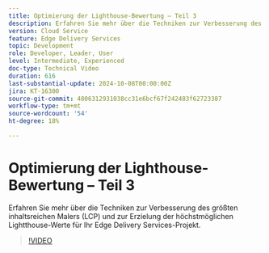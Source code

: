```yaml
---
title: Optimierung der Lighthouse-Bewertung – Teil 3
description: Erfahren Sie mehr über die Techniken zur Verbesserung des größten inhaltsreichen Malers (LCP) und zur Erzielung der höchstmöglichen Lightthouse-Werte für Ihr Edge Delivery Services-Projekt.
version: Cloud Service
feature: Edge Delivery Services
topic: Development
role: Developer, Leader, User
level: Intermediate, Experienced
doc-type: Technical Video
duration: 616
last-substantial-update: 2024-10-08T00:00:00Z
jira: KT-16300
source-git-commit: 4806312931038cc31e6bcf67f242483f62723387
workflow-type: tm+mt
source-wordcount: '54'
ht-degree: 18%

---
```



# Optimierung der Lighthouse-Bewertung – Teil 3

Erfahren Sie mehr über die Techniken zur Verbesserung des größten inhaltsreichen Malers (LCP) und zur Erzielung der höchstmöglichen Lightthouse-Werte für Ihr Edge Delivery Services-Projekt.

>[!VIDEO](https://video.tv.adobe.com/v/3435001/?learn=on)

